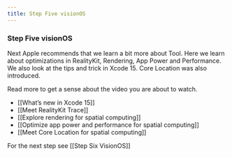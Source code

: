 ```yaml
---
title: Step Five visionOS
---
```


### Step Five visionOS

Next Apple recommends that we learn a bit more about Tool. Here we learn about optimizations in RealityKit, Rendering, App Power and Performance. We also look at the tips and trick in Xcode 15. Core Location was also introduced.

Read more to get a sense about the video you are about to watch. 
- [[What’s new in Xcode 15]]
- [[Meet RealityKit Trace]]
- [[Explore rendering for spatial computing]]
- [[Optimize app power and performance for spatial computing]]
- [[Meet Core Location for spatial computing]]


For the next step see [[Step Six VisionOS]]
